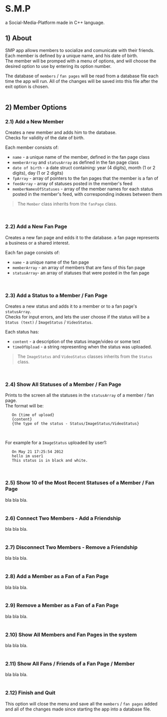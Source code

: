 # S.M.P
a Social-Media-Platform made in C++ language.

## 1) About
SMP app allows members to socialize and comunicate with their friends.   
Each member is defined by a unique name, and his date of birth.   
The member will be promped with a menu of options, and will choose the desired option to use by entering its option number. 
   
The database of `members` / `fan pages` will be read from a database file each time the app will run. All of the changes will be saved into this file after the exit option is chosen.   
<br />

## 2) Member Options
### 2.1) Add a New Member
Creates a new member and adds him to the database.   
Checks for validity of the date of birth.   

Each member consists of:
* `name` - a unique name of the member, defined in the fan page class
* `memberArray` and `statusArray` as defined in the fan page class
* `date of birth` - a date struct containing: year (4 digits), month (1 or 2 digits), day (1 or 2 digits)
* `fpArray` - array of pointers to the fan pages that the member is a fan of
* `feedArray` - array of statuses posted in the member's feed
* `memberNamesOfStatuses` - array of the member names for each status posted in the member's feed, with corresponding indexes between them

> The `Member` class inherits from the `fanPage` class.
<br />

### 2.2) Add a New Fan Page
Creates a new fan page and edds it to the database.
a fan page represents a business or a shared interest.   

Each fan page consists of:
* `name` - a unique name of the fan page
* `memberArray` - an array of members that are fans of this fan page
* `statusArray`- an array of statuses that were posted in the fan page
<br />   

### 2.3) Add a Status to a Member / Fan Page
Creates a new status and adds it to a member or to a fan page's `statusArray`.   
Checks for input errors, and lets the user choose if the status will be a   
`Status (text)` / `ImageStatus` / `VideoStatus`.   

Each status has:
* `content` - a description of the status image/video or some text
* `timeOfUpload` - a string representing when the status was uploaded.

> The `ImageStatus` and `VideoStatus` classes inherits from the `Status` class.
<br />

### 2.4) Show All Statuses of a Member / Fan Page
Prints to the screen all the statuses in the `statusArray` of a member / fan page.   
The format will be:
```
   On {time of upload}
   {content}
   {the type of the status - Status/ImageStatus/VideoStatus}
```  
<br />

For example for a `ImageStatus` uploaded by user1:
```
   On May 21 17:25:54 2012
   hello im user1
   This status is in black and white.
```
<br />  
 
### 2.5) Show 10 of the Most Recent Statuses of a Member / Fan Page
bla bla bla.  
<br />  

### 2.6) Connect Two Members - Add a Friendship
bla bla bla.  
<br />  

### 2.7) Disconnect Two Members - Remove a Friendship
bla bla bla.  
<br />  

### 2.8) Add a Member as a Fan of a Fan Page
bla bla bla.  
<br />  

### 2.9) Remove a Member as a Fan of a Fan Page
bla bla bla.  
<br />  

### 2.10) Show All Members and Fan Pages in the system
bla bla bla.  
<br />  

### 2.11) Show All Fans / Friends of a Fan Page / Member
bla bla bla.  
<br />  

### 2.12) Finish and Quit
This option will close the menu and save all the `members` / `fan pages` added and all of the changes made since starting the app into a database file.   
